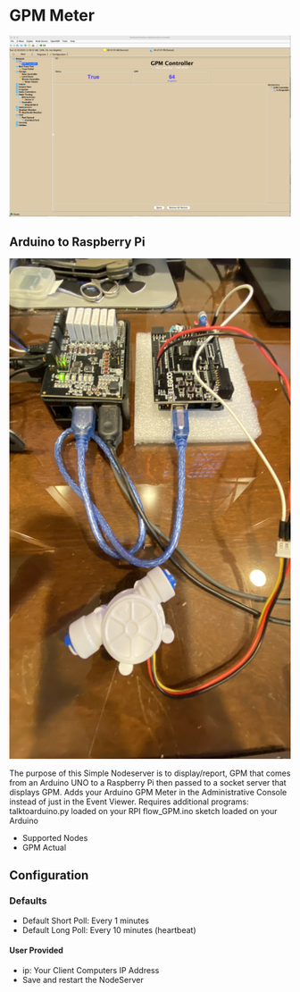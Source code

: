 
# GPM Meter

![NetEnergyMeter](https://github.com/sjpbailey/udi-poly-gpm-scruggs-python/blob/main/Images/GPM_Status.png)

## Arduino to Raspberry Pi

![GPMMeter](https://github.com/sjpbailey/udi-poly-gpm-scruggs-python/blob/main/Images/GPM_Arduino.jpg)

The purpose of this Simple Nodeserver is to display/report, GPM that comes from an Arduino UNO to a Raspberry Pi then passed to a socket server that displays GPM.
Adds your Arduino GPM Meter in the Administrative Console instead of just in the Event Viewer.
Requires additional programs:
talktoarduino.py loaded on your RPI
flow_GPM.ino sketch loaded on your Arduino

* Supported Nodes
* GPM Actual

## Configuration

### Defaults

* Default Short Poll:  Every 1 minutes
* Default Long Poll: Every 10 minutes (heartbeat)

#### User Provided

* ip: Your Client Computers IP Address
* Save and restart the NodeServer

